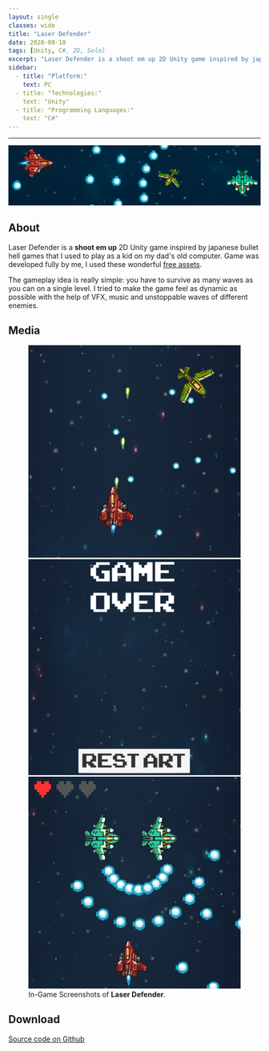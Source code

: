 ```yaml
---
layout: single
classes: wide
title: "Laser Defender"
date: 2020-09-10
tags: [Unity, C#, 2D, Solo]
excerpt: "Laser Defender is a shoot em up 2D Unity game inspired by japanese bullet hell games. The idea is simple: you have to survive as many waves of different types of enemies as you can."
sidebar:
  - title: "Platform:"
    text: PC
  - title: "Technologies:"
    text: "Unity"
  - title: "Programming Languages:"
    text: "C#"
---
```

<hr>
<img class="full" src="/images/Laser Defender.png" alt="banner">
<h2>About</h2>
<p>Laser Defender is a <b>shoot em up</b> 2D Unity game inspired by japanese bullet hell games that I used to play as a kid on my dad's old computer. Game was developed fully by me, I used these wonderful <a href="https://ravenmore.itch.io/pixel-space-shooter-assets">free assets</a>.</p>
<p>The gameplay idea is really simple: you have to survive as many waves as you can on a single level. I tried to make the game feel as dynamic as possible with the help of VFX, music and unstoppable waves of different enemies.</p>
<h2>Media</h2>
<figure class="third">
	<img src="/images/laser-1.png">
	<img src="/images/laser-2.png">
	<img src="/images/laser-3.png">
	<figcaption>In-Game Screenshots of <b>Laser Defender</b>.</figcaption>
</figure>
<h2>Download</h2>
<a href="">Source code on Github</a>
